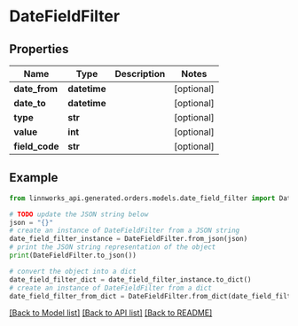 # DateFieldFilter


## Properties

Name | Type | Description | Notes
------------ | ------------- | ------------- | -------------
**date_from** | **datetime** |  | [optional] 
**date_to** | **datetime** |  | [optional] 
**type** | **str** |  | [optional] 
**value** | **int** |  | [optional] 
**field_code** | **str** |  | [optional] 

## Example

```python
from linnworks_api.generated.orders.models.date_field_filter import DateFieldFilter

# TODO update the JSON string below
json = "{}"
# create an instance of DateFieldFilter from a JSON string
date_field_filter_instance = DateFieldFilter.from_json(json)
# print the JSON string representation of the object
print(DateFieldFilter.to_json())

# convert the object into a dict
date_field_filter_dict = date_field_filter_instance.to_dict()
# create an instance of DateFieldFilter from a dict
date_field_filter_from_dict = DateFieldFilter.from_dict(date_field_filter_dict)
```
[[Back to Model list]](../README.md#documentation-for-models) [[Back to API list]](../README.md#documentation-for-api-endpoints) [[Back to README]](../README.md)


